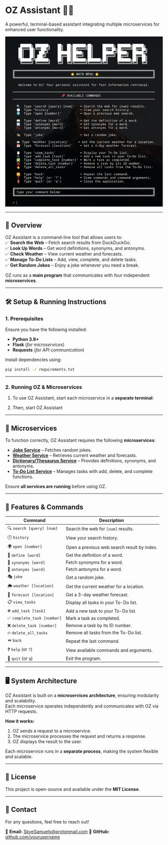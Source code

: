 # **OZ Assistant** 🧙‍♂️  
A powerful, terminal-based assistant integrating multiple microservices for enhanced user functionality.  

![OZ Home Screen](media/OZ%20Home%20Screen.png)  

---

## **📌 Overview**  
OZ Assistant is a command-line tool that allows users to:  
✅ **Search the Web** – Fetch search results from DuckDuckGo.  
✅ **Look Up Words** – Get word definitions, synonyms, and antonyms.  
✅ **Check Weather** – View current weather and forecasts.  
✅ **Manage To-Do Lists** – Add, view, complete, and delete tasks.  
✅ **Get Random Jokes** – Enjoy a joke whenever you need a break.  

OZ runs as a **main program** that communicates with four independent **microservices**.

---

## **🛠 Setup & Running Instructions**  

### **1. Prerequisites**  
Ensure you have the following installed:  
- **Python 3.8+**  
- **Flask** (_for microservices_)  
- **Requests** (_for API communication_)  

Install dependencies using:  
```bash
pip install -r requirements.txt
```

---

### **2. Running OZ & Microservices**  

1. To use OZ Assistant, start each microservice in a **separate terminal**:  

2. Then, start OZ Assistant

---

## **🔗 Microservices**  

To function correctly, OZ Assistant requires the following **microservices**:  

- **[Joke Service](https://github.com/rjmags1/joke-generator-microservice)** – Fetches random jokes.  
- **[Weather Service](https://github.com/Skye-Samuels/weather-information-microservice)** – Retrieves current weather and forecasts.  
- **[Dictionary/Thesaurus Service](https://github.com/Skye-Samuels/dictionary-thesaurus-microservice)** – Provides definitions, synonyms, and antonyms.  
- **[To-Do List Service](https://github.com/Skye-Samuels/todo-list-microservice)** – Manages tasks with add, delete, and complete functions.  

Ensure **all services are running** before using OZ.

---

## **📖 Features & Commands**  

| Command | Description |
|---------|------------|
| 🔍 `search [query] [num]` | Search the web for `[num]` results. |
| 🕒 `history` | View your search history. |
| 🌍 `open [number]` | Open a previous web search result by index. |
| 📖 `define [word]` | Get the definition of a word. |
| 🔄 `synonyms [word]` | Fetch synonyms for a word. |
| 🚫 `antonyms [word]` | Fetch antonyms for a word. |
| 🎭 `joke` | Get a random joke. |
| 🌦 `weather [location]` | Get the current weather for a location. |
| 📅 `forecast [location]` | Get a 3-day weather forecast. |
| 📋 `view_tasks` | Display all tasks in your To-Do list. |
| ➕ `add_task [task]` | Add a new task to your To-Do list. |
| ✅ `complete_task [number]` | Mark a task as completed. |
| ❌ `delete_task [number]` | Remove a task by its ID number. |
| 🔥 `delete_all_tasks` | Remove all tasks from the To-Do list. |
| ⏪ `back` | Repeat the last command. |
| ❓ `help` (or `?`) | View available commands and arguments. |
| 🚪 `quit` (or `q`) | Exit the program. |

---

## **🖥 System Architecture**  
OZ Assistant is built on a **microservices architecture**, ensuring modularity and scalability.  
Each microservice operates independently and communicates with OZ via HTTP requests.  

**How it works:**  
1. OZ sends a request to a microservice.  
2. The microservice processes the request and returns a response.  
3. OZ displays the result to the user.  

Each microservice runs in a **separate process**, making the system flexible and scalable.

---

## **📜 License**  
This project is open-source and available under the **MIT License**.  

---

## **📩 Contact**  
For any questions, feel free to reach out!  

📧 **Email:** SkyeSamuels@protonmail.com
🐙 **GitHub:** [github.com/yourusername](https://github.com/yourusername)  